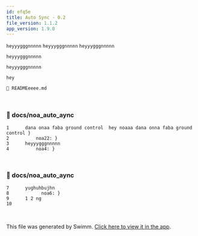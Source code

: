 ```yaml
---
id: efq5e
title: Auto Sync - 0.2
file_version: 1.1.2
app_version: 1.9.0
---
```


`heyyygggnnnnn`<swm-token data-swm-token=":docs/noa_auto_aync:3:0:0:`heyyygggnnnnn`"/> `heyyygggnnnnn`<swm-token data-swm-token=":docs/noa_auto_aync:3:0:0:`heyyygggnnnnn`"/> `heyyygggnnnnn`<swm-token data-swm-token=":docs/noa_auto_aync:3:0:0:`heyyygggnnnnn`"/>

`heyyygggnnnnn`<swm-token data-swm-token=":docs/noa_auto_aync:3:0:0:`heyyygggnnnnn`"/>

`heyyygggnnnnn`<swm-token data-swm-token=":docs/noa_auto_aync:3:0:0:`heyyygggnnnnn`"/>

`hey`<swm-token data-swm-token=":docs/noa_auto_aync:1:10:10:`dana onaa faba ground control  hey noaaa dana onna faba ground control }`"/>

`📄 READMEeeee.md`

<br/>


<!-- NOTE-swimm-snippet: the lines below link your snippet to Swimm -->
### 📄 docs/noa_auto_aync
```
1      dana onaa faba ground control  hey noaaa dana onna faba ground control }
2          noa22: }
3      heyyygggnnnnn
4          noa4: }
```

<br/>


<!-- NOTE-swimm-snippet: the lines below link your snippet to Swimm -->
### 📄 docs/noa_auto_aync
```
7      yughuhbujhn
8            noa6: }
9      1 2 ng
10     
```

<br/>

This file was generated by Swimm. [Click here to view it in the app](http://localhost:5000/repos/Z2l0aHViJTNBJTNBTm9hUmVwbyUzQSUzQU5vYW96ZXI=/docs/efq5e).
